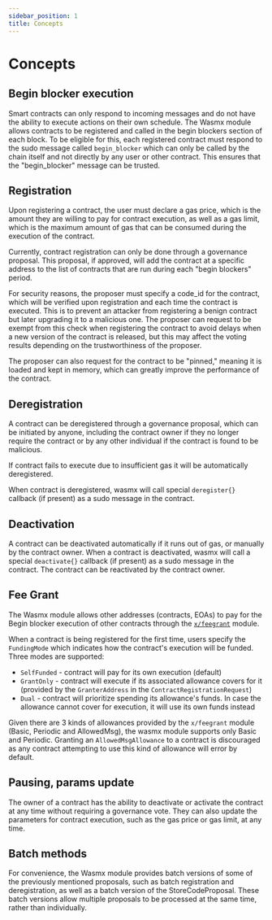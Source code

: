 ```yaml
---
sidebar_position: 1
title: Concepts
---
```


# Concepts

## Begin blocker execution

Smart contracts can only respond to incoming messages and do not have the ability to execute actions on their own schedule. The Wasmx module allows contracts to be registered and called in the begin blockers section of each block. To be eligible for this, each registered contract must respond to the sudo message called `begin_blocker` which can only be called by the chain itself and not directly by any user or other contract. This ensures that the "begin\_blocker" message can be trusted.

## Registration

Upon registering a contract, the user must declare a gas price, which is the amount they are willing to pay for contract execution, as well as a gas limit, which is the maximum amount of gas that can be consumed during the execution of the contract.

Currently, contract registration can only be done through a governance proposal. This proposal, if approved, will add the contract at a specific address to the list of contracts that are run during each "begin blockers" period.

For security reasons, the proposer must specify a code\_id for the contract, which will be verified upon registration and each time the contract is executed. This is to prevent an attacker from registering a benign contract but later upgrading it to a malicious one. The proposer can request to be exempt from this check when registering the contract to avoid delays when a new version of the contract is released, but this may affect the voting results depending on the trustworthiness of the proposer.

The proposer can also request for the contract to be "pinned," meaning it is loaded and kept in memory, which can greatly improve the performance of the contract.

## Deregistration

A contract can be deregistered through a governance proposal, which can be initiated by anyone, including the contract owner if they no longer require the contract or by any other individual if the contract is found to be malicious.

If contract fails to execute due to insufficient gas it will be automatically deregistered.

When contract is deregistered, wasmx will call special `deregister{}` callback (if present) as a sudo message in the contract.

## Deactivation

A contract can be deactivated automatically if it runs out of gas, or manually by the contract owner. When a contract is deactivated, wasmx will call a special `deactivate{}` callback (if present) as a sudo message in the contract. The contract can be reactivated by the contract owner.

## Fee Grant

The Wasmx module allows other addresses (contracts, EOAs) to pay for the Begin blocker execution of other contracts through the [`x/feegrant`](https://docs.cosmos.network/main/modules/feegrant) module.

When a contract is being registered for the first time, users specify the `FundingMode` which indicates how the contract's execution will be funded. Three modes are supported:

* `SelfFunded` - contract will pay for its own execution (default)
* `GrantOnly` - contract will execute if its associated allowance covers for it (provided by the `GranterAddress` in the `ContractRegistrationRequest`)
* `Dual` - contract will prioritize spending its allowance's funds. In case the allowance cannot cover for execution, it will use its own funds instead

Given there are 3 kinds of allowances provided by the `x/feegrant` module (Basic, Periodic and AllowedMsg), the wasmx module supports only Basic and Periodic. Granting an `AllowedMsgAllowance` to a contract is discouraged as any contract attempting to use this kind of allowance will error by default.

## Pausing, params update

The owner of a contract has the ability to deactivate or activate the contract at any time without requiring a governance vote. They can also update the parameters for contract execution, such as the gas price or gas limit, at any time.

## Batch methods

For convenience, the Wasmx module provides batch versions of some of the previously mentioned proposals, such as batch registration and deregistration, as well as a batch version of the StoreCodeProposal. These batch versions allow multiple proposals to be processed at the same time, rather than individually.
